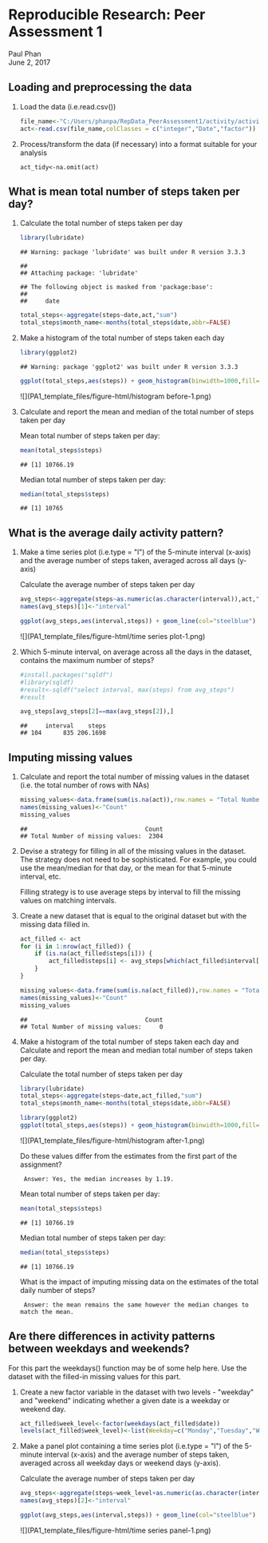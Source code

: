 # Reproducible Research: Peer Assessment 1
Paul Phan  
June 2, 2017  




## Loading and preprocessing the data
1. Load the data (i.e.read.csv())
    
    ```r
    file_name<-"C:/Users/phanpa/RepData_PeerAssessment1/activity/activity.csv"
    act<-read.csv(file_name,colClasses = c("integer","Date","factor"))
    ```
    
2. Process/transform the data (if necessary) into a format suitable for your analysis
    
    ```pre
    act_tidy<-na.omit(act)
    ```


## What is mean total number of steps taken per day?
1. Calculate the total number of steps taken per day
    
    ```r
    library(lubridate)
    ```
    
    ```
    ## Warning: package 'lubridate' was built under R version 3.3.3
    ```
    
    ```
    ## 
    ## Attaching package: 'lubridate'
    ```
    
    ```
    ## The following object is masked from 'package:base':
    ## 
    ##     date
    ```
    
    ```r
    total_steps<-aggregate(steps~date,act,"sum")
    total_steps$month_name<-months(total_steps$date,abbr=FALSE)
    ```
    
2. Make a histogram of the total number of steps taken each day
    
    ```r
    library(ggplot2)
    ```
    
    ```
    ## Warning: package 'ggplot2' was built under R version 3.3.3
    ```
    
    ```r
    ggplot(total_steps,aes(steps)) + geom_histogram(binwidth=1000,fill="steelblue") + facet_wrap(~month_name,scales="free") + labs(title="Histogram of Total Number of Steps Taken Each Day Before Imputted",x="Total Number of Steps Taken",y="Frequency")
    ```
    
    ![](PA1_template_files/figure-html/histogram before-1.png)<!-- -->

3. Calculate and report the mean and median of the total number of steps taken per day
    
    Mean total number of steps taken per day:
    
    ```r
    mean(total_steps$steps)
    ```
    
    ```
    ## [1] 10766.19
    ```
    
    Median total number of steps taken per day:
    
    ```r
    median(total_steps$steps)
    ```
    
    ```
    ## [1] 10765
    ```


## What is the average daily activity pattern?
1. Make a time series plot (i.e.type = "l") of the 5-minute interval (x-axis) and the average number of steps taken, averaged across all days (y-axis)

    Calculate the average number of steps taken per day
    
    ```r
    avg_steps<-aggregate(steps~as.numeric(as.character(interval)),act,"mean")
    names(avg_steps)[1]<-"interval"
    ```

    
    ```r
    ggplot(avg_steps,aes(interval,steps)) + geom_line(col="steelblue") + labs(title="Time Series of Average Number of Steps Taken All Days Before Imputted",x="5 Minute Interval",y="Average Steps Taken")
    ```
    
    ![](PA1_template_files/figure-html/time series plot-1.png)<!-- -->

2. Which 5-minute interval, on average across all the days in the dataset, contains the maximum number of steps?

    
    ```r
    #install.packages("sqldf")
    #library(sqldf)
    #result<-sqldf("select interval, max(steps) from avg_steps")
    #result
    
    avg_steps[avg_steps[2]==max(avg_steps[2]),]
    ```
    
    ```
    ##     interval    steps
    ## 104      835 206.1698
    ```

## Imputing missing values
1. Calculate and report the total number of missing values in the dataset (i.e. the total number of rows with NAs)

    
    ```r
    missing_values<-data.frame(sum(is.na(act)),row.names = "Total Number of missing values:")
    names(missing_values)<-"Count"
    missing_values
    ```
    
    ```
    ##                                 Count
    ## Total Number of missing values:  2304
    ```

2. Devise a strategy for filling in all of the missing values in the dataset. The strategy does not need to be sophisticated. For example, you could use the mean/median for that day, or the mean for that 5-minute interval, etc.

    Filling strategy is to use average steps by interval to fill the missing values on matching intervals.

3. Create a new dataset that is equal to the original dataset but with the missing data filled in.
    
    
    ```r
    act_filled <- act 
    for (i in 1:nrow(act_filled)) {
        if (is.na(act_filled$steps[i])) {
            act_filled$steps[i] <- avg_steps[which(act_filled$interval[i] == avg_steps$interval), ]$steps
        }
    }
    ```
    
    
    ```r
    missing_values<-data.frame(sum(is.na(act_filled)),row.names = "Total Number of missing values:")
    names(missing_values)<-"Count"
    missing_values
    ```
    
    ```
    ##                                 Count
    ## Total Number of missing values:     0
    ```


4. Make a histogram of the total number of steps taken each day and Calculate and report the mean and median total number of steps taken per day.

    Calculate the total number of steps taken per day
    
    ```r
    library(lubridate)
    total_steps<-aggregate(steps~date,act_filled,"sum")
    total_steps$month_name<-months(total_steps$date,abbr=FALSE)
    ```

    
    ```r
    library(ggplot2)
    ggplot(total_steps,aes(steps)) + geom_histogram(binwidth=1000,fill="steelblue") + facet_wrap(~month_name,scales="free") + labs(title="Histogram of Total Number of Steps Taken Each Day After Imputted",x="Total Number of Steps Taken",y="Frequency")
    ```
    
    ![](PA1_template_files/figure-html/histogram after-1.png)<!-- -->

    Do these values differ from the estimates from the first part of the assignment? 
    
        Answer: Yes, the median increases by 1.19.
    
    Mean total number of steps taken per day:
    
    ```r
    mean(total_steps$steps)
    ```
    
    ```
    ## [1] 10766.19
    ```
    
    Median total number of steps taken per day:
    
    ```r
    median(total_steps$steps)
    ```
    
    ```
    ## [1] 10766.19
    ```
    
    What is the impact of imputing missing data on the estimates of the total daily number of steps?

        Answer: the mean remains the same however the median changes to match the mean.

## Are there differences in activity patterns between weekdays and weekends?

For this part the weekdays() function may be of some help here. Use the dataset with the filled-in missing values for this part.

1. Create a new factor variable in the dataset with two levels - "weekday" and "weekend" indicating whether a given date is a weekday or weekend day.

    
    ```r
    act_filled$week_level<-factor(weekdays(act_filled$date))
    levels(act_filled$week_level)<-list(Weekday=c("Monday","Tuesday","Wednesday","Thursday","Friday"),Weekend=c("Saturday","Sunday"))
    ```

2. Make a panel plot containing a time series plot (i.e.type = "l") of the 5-minute interval (x-axis) and the average number of steps taken, averaged across all weekday days or weekend days (y-axis).

    Calculate the average number of steps taken per day
    
    ```r
    avg_steps<-aggregate(steps~week_level+as.numeric(as.character(interval)),act_filled,"mean")
    names(avg_steps)[2]<-"interval"
    ```

    
    ```r
    ggplot(avg_steps,aes(interval,steps)) + geom_line(col="steelblue") + facet_grid(.~week_level,scales="free") + labs(title="Time Series of Average Number of Steps Taken All Days After Imputted",x="5 Minute Interval",y="Average Steps Taken")
    ```
    
    ![](PA1_template_files/figure-html/time series panel-1.png)<!-- -->
